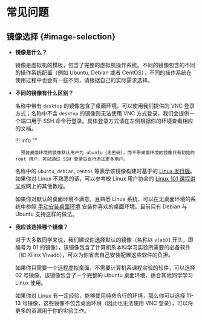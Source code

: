 # 常见问题

## 镜像选择 {#image-selection}

- **镜像是什么？**

    镜像是虚拟机的模板，包含了完整的虚拟机操作系统。不同的镜像包含的不同的操作系统配置（例如 Ubuntu, Debian 或者 CentOS），不同的操作系统在使用过程中也会有一些不同，请根据自己的实际需求选择。

- **不同的镜像有什么区别？**

    名称中带有 `desktop` 的镜像包含了桌面环境，可以使用我们提供的 VNC 登录方式；名称中不含 `desktop` 的镜像则无法使用 VNC 方式登录，我们会提供一个端口用于 SSH 命令行登录。具体登录方式请在左侧根据你的环境查看相应的文档。

    !!! info ""

        预装桌面环境的镜像默认用户为 ubuntu（无密码），而不带桌面环境的镜像只有初始的 root 用户，可以通过 SSH 登录后自行添加更多用户。

    名称中的 `ubuntu`, `debian`, `centos` 等表示该镜像构建时基于的 [Linux 发行版](https://zh.wikipedia.org/zh-hans/Linux%E5%8F%91%E8%A1%8C%E7%89%88)。如果你对 Linux 不熟悉的话，可以参考校 Linux 用户协会的 [Linux 101 课程讲义](https://101.ustclug.org/)或网上的其他教程。

    如果你对默认的桌面环境不满意，且熟悉 Linux 系统，可以在无桌面环境的系统中参照 [手动安装桌面环境](install-desktop.md) 安装你喜欢的桌面环境。目前只有 Debian 与 Ubuntu 支持这样的做法。

- **我应该选择哪个镜像？**

    对于大多数同学来说，我们建议你选择默认的镜像（名称以 `vlab01` 开头，即编号为 01 的镜像），该镜像包含了计算机系本科学习实验所需要的必备软件（如 Xilinx Vivado），可以为你省去自己安装配置这些软件的负担。

    如果你只需要一个远程虚拟桌面，不需要计算机系课程实验的软件，可以选择 02 号镜像，该镜像包含了一个完整的 Ubuntu 桌面环境，适合其他同学学习 Linux 使用。

    如果你对 Linux 有一定经验，能够使用纯命令行的环境，那么你可以选择 11-13 号镜像，这些镜像不包含桌面环境（因此也无法使用 VNC 登录），可以将更多的资源用于你的实验工作。

